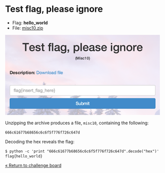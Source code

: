 Test flag, please ignore
========================

* Flag: **hello_world**
* File: [misc10.zip](data/misc10.zip "misc10.zip")

![test](data/test.png "Test flag, please ignore challenge introduction")

Unzipping the archive produces a file, `misc10`, containing the following:

    666c61677b68656c6c6f5f776f726c647d

Decoding the hex reveals the flag:

    $ python -c 'print "666c61677b68656c6c6f5f776f726c647d".decode("hex")'
    flag{hello_world}

[« Return to challenge board](../README.md "Return to challenge board")
